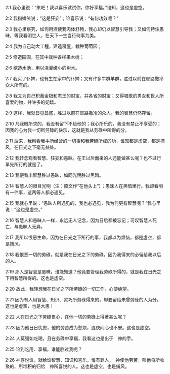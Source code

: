 <a id="1"></a>2:1  我心里说：“来吧！我以喜乐试试你，你好享福。”谁知，这也是虚空。  

<a id="2"></a>2:2  我指嬉笑说：“这是狂妄”；论喜乐说：“有何功效呢？”  

<a id="3"></a>2:3  我心里察究，如何用酒使我肉体舒畅，我心却仍以智慧引导我；又如何持住愚昧，等我看明世人，在天下一生当行何事为美。  

<a id="4"></a>2:4  我为自己动大工程，建造房屋，栽种葡萄园；  

<a id="5"></a>2:5  修造园囿，在其中栽种各样果木树；  

<a id="6"></a>2:6  挖造水池，用以浇灌嫩小的树木。  

<a id="7"></a>2:7  我买了仆婢，也有生在家中的仆婢；又有许多牛群羊群，胜过以前在耶路撒冷众人所有的。  

<a id="8"></a>2:8  我又为自己积蓄金银和君王的财宝，并各省的财宝；又得唱歌的男女和世人所喜爱的物，并许多的妃嫔。  

<a id="9"></a>2:9  这样，我就日见昌盛，胜过以前在耶路撒冷的众人。我的智慧仍然存留。  

<a id="10"></a>2:10  凡我眼所求的，我没有留下不给他的；我心所乐的，我没有禁止不享受的；因我的心为我一切所劳碌的快乐，这就是我从劳碌中所得的分。  

<a id="11"></a>2:11  后来，我察看我手所经营的一切事和我劳碌所成的功，谁知都是虚空，都是捕风，在日光之下毫无益处。  

<a id="12"></a>2:12  我转念观看智慧、狂妄和愚昧。在王以后而来的人还能做甚么呢？也不过行早先所行的就是了。  

<a id="13"></a>2:13  我便看出智慧胜过愚昧，如同光明胜过黑暗。  

<a id="14"></a>2:14  智慧人的眼目光明（注：原文作“在他头上”）；愚昧人在黑暗里行。我却看明有一件事，这两等人都必遇见。  

<a id="15"></a>2:15  我就心里说：“愚昧人所遇见的，我也必遇见，我为何更有智慧呢？”我心里说：“这也是虚空。”  

<a id="16"></a>2:16  智慧人和愚昧人一样，永远无人记念，因为日后都被忘记；可叹智慧人死亡，与愚昧人无异。  

<a id="17"></a>2:17  我所以恨恶生命，因为在日光之下所行的事，我都以为烦恼，都是虚空，都是捕风。  

<a id="18"></a>2:18  我恨恶一切的劳碌，就是我在日光之下的劳碌，因为我得来的必留给我以后的人。  

<a id="19"></a>2:19  那人是智慧是愚昧，谁能知道？他竟要管理我劳碌所得的，就是我在日光之下用智慧所得的。这也是虚空。  

<a id="20"></a>2:20  故此，我转想我在日光之下所劳碌的一切工作，心便绝望。  

<a id="21"></a>2:21  因为有人用智慧、知识、灵巧所劳碌得来的，却要留给未曾劳碌的人为分。这也是虚空，也是大患！  

<a id="22"></a>2:22  人在日光之下劳碌累心，在他一切的劳碌上得著甚么呢？  

<a id="23"></a>2:23  因为他日日忧虑，他的劳苦成为愁烦，连夜间心也不安。这也是虚空。  

<a id="24"></a>2:24  人莫强如吃喝，且在劳碌中享福，我看这也是出于　神的手。  

<a id="25"></a>2:25  论到吃用、享福，谁能胜过我呢？  

<a id="26"></a>2:26  神喜悦谁，就给谁智慧、知识和喜乐，惟有罪人，　神使他劳苦，叫他将所收聚的、所堆积的归给　神所喜悦的人。这也是虚空，也是捕风。  
